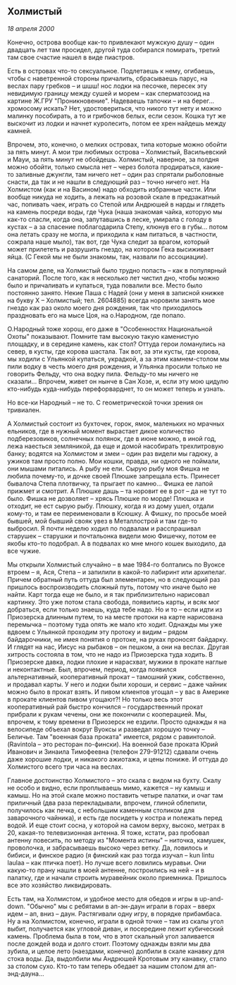 ## Холмистый
_18 апреля 2000_

Конечно, острова вообще как-то привлекают мужскую душу – один двадцать лет там просидел, другой туда собирался помирать, третий там свое счастие нашел в виде пиастров.

Есть в островах что-то сексуальное. Подлетаешь к нему, огибаешь, чтобы с наветренной стороны причалить, сбрасываешь парус, на веслах пару гребков – и шшш! нос лодки на песочке, пересек эту невидимую границу между сушей и морем – как сперматозоид на картине Ж.ГРУ "Проникновение". Надеваешь тапочки – и на берег... хромосому искать? Нет, удостовериться, что никого тут нету и можно малинку пособирать, а то и грибочков белых, если сезон. Кошка тут же выскочит из лодки и начнет куролесить, потом ее хрен найдешь между камней.

Впрочем, это, конечно, о мелких островах, типа которые можно обойти за пять минут. А мои три любимых острова – Холмистый, Васильевский и Мауи, за пять минут не обойдешь. Холмистый, наверное, за полдня можно обойти, только смысла нет – через болота продираться, какие-то заливные джунгли, там ничего нет – один раз спрятали рыболовные снасти, да так и не нашли в следующий раз – точно ничего нет. На Холмистом (как и на Васином) надо обходить избранные части. Или вообще никуда не ходить, а лежать на розовой скале в предзакатный час, попивать чаек, играть со Степой или Андрюшей в нарды и глядеть на камень посреди воды, где Чука (наша знакомая чайка, которую мы как-то спасли, когда она, запутавшись в леске, умирала с голоду в кустах – а за спасение поблагодарила Степу, клюнув его в губы... потом она летать сразу не могла, и приходила к нам питаться, в частности, сожрала наше мыло), так вот, где Чука следит за врагом, который может прилететь и разрушить гнездо, на котором Гека высиживает яйца. (С Гекой мы не были знакомы, так, назвали по ассоциации).

На самом деле, на Холмистый было трудно попасть – как в популярный санаторий. После того, как я несколько лет чистил дно, чтобы можно было и причаливать и купаться, туда повалили все. Место было постоянно занято. Некие Паша с Надей (они у меня в записной книжке на букву Х – Холмистый; тел. 2604885) всегда норовили занять мое гнездо как раз около моего дня рождения, так что приходилось праздновать его на мысе Цоя, на о.Народном, где попало.

О.Народный тоже хорош, его даже в "Особенностях Национальной Охоты" показывают. Помните там высокую такую каменистую площадку, и в середине камень, как стол? Оттуда герои ломанулись на север, в кусты, где корова шастала. Так вот, за эти кусты, где корова, мы ходили с Ульянкой купаться, украдкой, а за этим камнем-столом мы пили водку в честь моего дня рождения, и Ульянка просили только не говорить Фельду, что она водку пила. Фельду-то мы ничего не сказали... Впрочем, живет он нынче в Сан Хозе, и, если эту мою цидулю кто-нибудь куда-нибудь перефорварднет, то он может теперь и узнать.

Но все-ки Народный – не то. С геометрической точки зрения он тривиален.

А Холмистый состоит из бухточек, горок, ямок, маленьких но мрачных ельников, где в нужный момент вырастает дикое количество подберезовиков, солнечных полянок, где в июне можно, в иной год, лежа наесться земляникой, да еще и домой насобирать трехлитровую банку; водятся на Холмистом и змеи – один раз видели мы гадюку, а ужиков там просто полно. Мои кошки, правда, ни одного не поймали, они мышами питались. А рыбу не ели. Сырую рыбу моя Фишка не любила почему-то, и дочке своей Плюшке запрещала есть. Принесет бывалоча Степа плотвичку, та прыгает по камню... Фишка ее лапой прижмет и смотрит. А Плюшке дашь – та норовит ее в рот – да не тут то было. Фишка не дозволяет – хрясь Плюшке по морде! Плюшка и отходит, не ест сырую рыбу. Плюшку, когда я из дому ушел, отдали кому-то, и там ее переименовали в Ксюшку. А Фишку, по просьбе моей бывшей, мой бывший свояк увез в Металлострой и там где-то выбросил. Я почти неделю ходил по подвалам и расспрашивал старушек – старушки и почтальонка видели мою Фишечку, потом ее якобы кто-то подобрал. А в подвалах ко мне много кошек выходило, да все чужие.

Мы открыли Холмистый случайно – в мае 1984-го болтались по Вуоксе втроем – я, Ася, Степа – и запилили в какой-то лабиринт или архипелаг. Причем обратный путь оттуда был элементарен, но в следующий раз пришлось воспроизводить сложный путь, потому что иначе было не найти. Карт тогда еще не было, и я так приблизительно нарисовал картинку. Это уже потом стала свобода, появились карты, и всяк мог добраться, если только знаешь, куда тебе надо. Но и то – если идти из Приозерска длинным путем, то на месте протоки на карте нарисована перемычка – поэтому туда опять же мало кто ходит. Однажды мы уже вдвоем с Ульянкой проходим эту протоку и видим – рядом байдарочники, не имея понятия о протоке, на руках проносят байдарку. И глядят на нас, Иисус на рыбаков – он пешком, а они на веслах. Другая хитрость состояла в том, что не надо из Приозерска туда ходить. В Приозерске давка, лодки плохие и нарасхват, мужики в прокате наглые и неконтактные. Был, впрочем, период, когда появился альтернативный, кооперативный прокат – тамошний ужик, собственно, и продавал карты. У него и лодки были хороши, и сервис – даже чайник можно было в прокат взять. И пивом клиентов угощал – у вас в Америке в прокате клиентов пивом угощают?! Но только весь этот кооперативный рай быстро кончился – государственный прокат прибрали к рукам чечены, они же покончили с кооперацией. Мы, впрочем, к тому времени в Приозерск не ездили. Просто однажды я на велосипеде объехал вокруг Вуоксы и разведал хорошую точку – Беличье. Там "военная база проката" имеется, рядом с равинтолой. (Ravintola – это ресторан по-фински). На военной базе проката Юрий Иванович и Зинаила Тимофеевна (телефон 279-91212) сдавали очень даже хорошие лодки, и никакого ажиотажа, и цены пониже. И оттуда до Холмистого всего три часа на веслах.

Главное достоинство Холмистого – это скала с видом на бухту. Скалу не особо и видно, если проплываешь мимо, кажется – ну камыш и камыш. Но на этой скале можно поставить четыре палатки, и очаг там приличный (два раза перекладывали, впрочем, глиной облепили, получилось как печка, с небольшим каменным столиком для заварочного чайника), и есть где посидеть у костра и полежать перед водой. И еще стоит сосна, у которой на самом верху, высоко, метрах в 20, какая-то телевизионная антенна. Я тоже, кстати, раз пробовал антенну повесить, по методу из "Момента истины" – ниточка, камушек, проволочка, и забрасываешь высоко через ветку. Да, ловилось и бибиси, и финское радио (я финский как раз тогда изучал – kun lintu laulaa – как птичка поет). Но лучше всего ловились муравьи. Они какую-то прану нашли в моей антенне, построились на ней – и в палатку, где и начали строить муравейник около приемника. Пришлось все это хозяйство ликвидировать.

Есть там, на Холмистом, и удобное место для обедов и игры в up-and-down. "Обычно" мы с ребятами в ап-эн-даун играли в горах – вверх идем – ап, вниз – даун. Растягивали одну игру, в порядке прибамбаса. Ну а на Холмистом, конечно, играли в одной точке – там из скалы угол выбит, получается как угловой диван, и посередине лежит кубический камень. Проблема была в том, что в этот скальный угол заливается после дождей вода и долго стоит. Поэтому однажды взяли мы два зубила, и целое лето (наездами, конечно) долбили в скале канавку для стока воды. Да, выдолбили мы Андрюшей Кротовым эту канавку, стало за столом сухо. Кто-то там теперь обедает за нашим столом для ап-энд-дауна...
